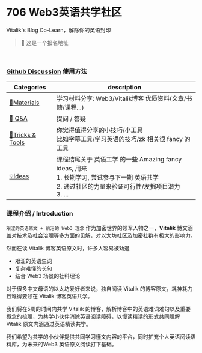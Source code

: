 #  706 Web3英语共学社区


Vitalik's Blog Co-Learn，解除你的英语封印

> 📢 这是一个报名地址
<br />

### [Github Discussion](https://github.com/CreatorsDAO/web3-english-co-learn/discussions) 使用方法



| Categories                                                   | description                                                  |
| ------------------------------------------------------------ | ------------------------------------------------------------ |
| [🍪Materials](https://github.com/CreatorsDAO/web3-english-co-learn/discussions/categories/materials) | 学习材料分享:  Web3/Vitalik博客 优质资料(文章/书籍/课程...)    |
| [🙏 Q&A](https://github.com/CreatorsDAO/web3-english-co-learn/discussions/categories/q-a) | 提问 / 答疑                                                  |
| [🔧Tricks & Tools](https://github.com/CreatorsDAO/web3-english-co-learn/discussions/categories/tricks-tools) | 你觉得值得分享的小技巧/小工具<br />比如字幕工具/学习英语的技巧/zk 相关很 fancy 的工具 |
| [💡Ideas](https://github.com/CreatorsDAO/web3-english-co-learn/discussions/categories/ideas) | 课程结尾关于 英语工学 的一些 Amazing fancy ideas, 用来<br />1. 长期学习, 尝试参与下一期 英语共学 <br />2. 通过社区的力量来验证可行性/发掘项目潜力<br />3. ... |



### 课程介绍 / Introduction

`艰涩的英语原文 + 前沿的 Web3 理念` 作为加密世界的领军人物之一，**Vitalik** 博文涵盖对技术及社会治理等多方面的见解，对以太坊社区及加密社群有极大的影响力。

然而在读 Vitalik 博客英语原文时，许多人容易被劝退
* 艰涩的英语生词
* 复杂难懂的长句
* 结合 Web3 场景的社科理论

对于很多中文母语的以太坊爱好者来说，独自阅读 Vitalik 的博客原文，耗神耗力且难得要领在 Vitalik 博客英语共学。

我们将在5周的时间内共学 Vitalik 的博客，解析博客中的英语难词难句以及重要概念的梳理，为共学小伙伴消除英语阅读障碍，以慢读精读的形式共同理解 Vitalik 原文内涵通过英语精读共学。

我们希望为共学的小伙伴提供共同学习懂文内容的平台，同时扩充个人英语阅读语料库，为未来的Web3 英语原文阅读打下基础。






